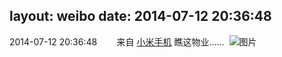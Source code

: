 layout: weibo
date: 2014-07-12 20:36:48
---
2014-07-12 20:36:48  &nbsp;&nbsp;&nbsp;&nbsp;&nbsp;&nbsp; 来自 <a href="http://app.weibo.com/t/feed/22zMnn" rel="nofollow">小米手机</a>
瞧这物业…… ​​​
![图片](https://ww2.sinaimg.cn/large/6d2a6003jw1eiaajm5a62j20f00qo74u.jpg)
